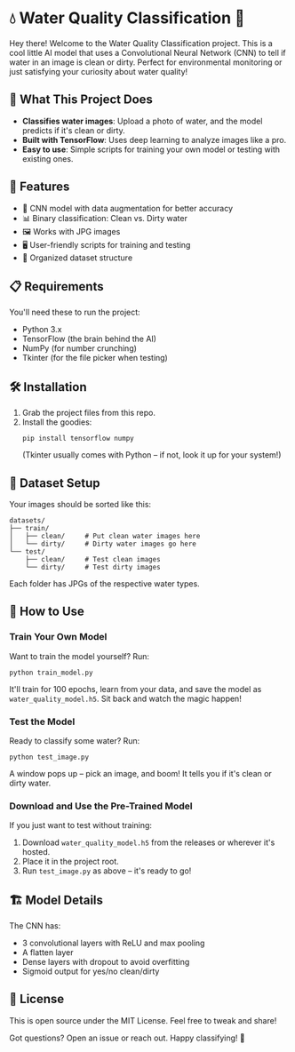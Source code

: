 # 💧 Water Quality Classification 🤖

Hey there! Welcome to the Water Quality Classification project. This is a cool little AI model that uses a Convolutional Neural Network (CNN) to tell if water in an image is clean or dirty. Perfect for environmental monitoring or just satisfying your curiosity about water quality!

## 🌟 What This Project Does
- **Classifies water images**: Upload a photo of water, and the model predicts if it's clean or dirty.
- **Built with TensorFlow**: Uses deep learning to analyze images like a pro.
- **Easy to use**: Simple scripts for training your own model or testing with existing ones.

## 🚀 Features
- 🧠 CNN model with data augmentation for better accuracy
- 📊 Binary classification: Clean vs. Dirty water
- 🖼️ Works with JPG images
- 🖥️ User-friendly scripts for training and testing
- 📁 Organized dataset structure

## 📋 Requirements
You'll need these to run the project:
- Python 3.x
- TensorFlow (the brain behind the AI)
- NumPy (for number crunching)
- Tkinter (for the file picker when testing)

## 🛠️ Installation
1. Grab the project files from this repo.
2. Install the goodies:
   ```
   pip install tensorflow numpy
   ```
   (Tkinter usually comes with Python – if not, look it up for your system!)

## 📂 Dataset Setup
Your images should be sorted like this:
```
datasets/
├── train/
│   ├── clean/     # Put clean water images here
│   └── dirty/     # Dirty water images go here
└── test/
    ├── clean/     # Test clean images
    └── dirty/     # Test dirty images
```
Each folder has JPGs of the respective water types.

## 🎯 How to Use

### Train Your Own Model
Want to train the model yourself? Run:
```
python train_model.py
```
It'll train for 100 epochs, learn from your data, and save the model as `water_quality_model.h5`. Sit back and watch the magic happen!

### Test the Model
Ready to classify some water? Run:
```
python test_image.py
```
A window pops up – pick an image, and boom! It tells you if it's clean or dirty water.

### Download and Use the Pre-Trained Model
If you just want to test without training:
1. Download `water_quality_model.h5` from the releases or wherever it's hosted.
2. Place it in the project root.
3. Run `test_image.py` as above – it's ready to go!

## 🏗️ Model Details
The CNN has:
- 3 convolutional layers with ReLU and max pooling
- A flatten layer
- Dense layers with dropout to avoid overfitting
- Sigmoid output for yes/no clean/dirty

## 📜 License
This is open source under the MIT License. Feel free to tweak and share!

Got questions? Open an issue or reach out. Happy classifying! 🌊
